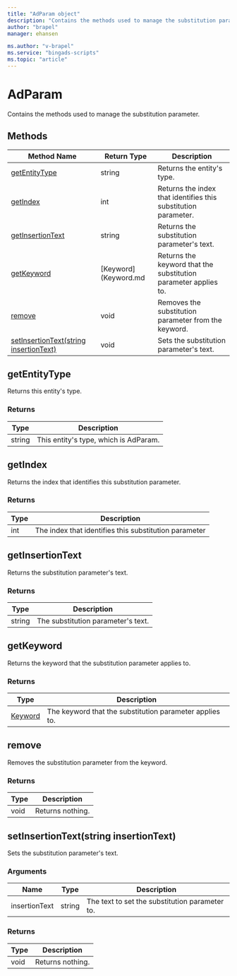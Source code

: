 ```yaml
---
title: "AdParam object"
description: "Contains the methods used to manage the substitution parameter."
author: "brapel"
manager: ehansen

ms.author: "v-brapel"
ms.service: "bingads-scripts"
ms.topic: "article"
---
```


# AdParam

Contains the methods used to manage the substitution parameter.

## Methods
|Method Name|Return Type|Description|
|-|-|-
[getEntityType](#getentitytype)|string|Returns the entity's type.
[getIndex](#getindex)|int|Returns the index that identifies this substitution parameter.
[getInsertionText](#getinsertiontext)|string|Returns the substitution parameter's text.
[getKeyword](#getkeywor)|[Keyword](Keyword.md|Returns the keyword that the substitution parameter applies to.
[remove](#remove)|void|Removes the substitution parameter from the keyword.
[setInsertionText(string insertionText)](setinsertiontext~string-insertiontext~)|void|Sets the substitution parameter's text.


## <a name="getentitytype"></a>getEntityType
Returns this entity's type.

### Returns
|Type|Description|
|-|-
string|This entity's type, which is AdParam.


## <a name="getindex"></a>getIndex
Returns the index that identifies this substitution parameter.

### Returns
|Type|Description|
|-|-
int|The index that identifies this substitution parameter


## <a name="getinsertiontextd"></a>getInsertionText
Returns the substitution parameter's text.

### Returns
|Type|Description|
|-|-
string|The substitution parameter's text.


## <a name="getkeyword"></a>getKeyword
Returns the keyword that the substitution parameter applies to.

### Returns
|Type|Description|
|-|-
[Keyword](Keyword.md)|The keyword that the substitution parameter applies to.


## <a name="remove"></a>remove
Removes the substitution parameter from the keyword.

### Returns
|Type|Description|
|-|-
void|Returns nothing.

## <a name="setinsertiontext~string-insertiontext~"></a>setInsertionText(string insertionText)
Sets the substitution parameter's text.

### Arguments
|Name|Type|Description|
|-|-|-
insertionText|string|The text to set the substitution parameter to.

### Returns
|Type|Description|
|-|-
void|Returns nothing.

